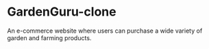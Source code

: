# GardenGuru-clone
An e-commerce website where users can purchase a wide variety of garden and farming products.
